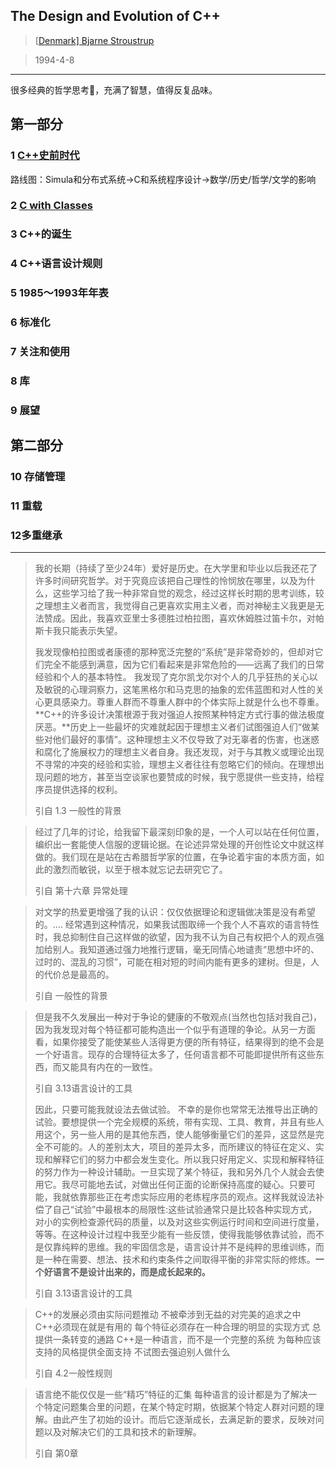 ## The Design and Evolution of C++

> [[Denmark\] Bjarne Stroustrup](https://book.douban.com/author/362072/)

> 1994-4-8

---

很多经典的哲学思考🤔，充满了智慧，值得反复品味。

## 第一部分

### 1 [C++史前时代](./Ch1-C++的史前时代.md)

路线图：Simula和分布式系统->C和系统程序设计->数学/历史/哲学/文学的影响

### 2 [C with Classes](./Ch2-C-with-Classes.md)

### 3 C++的诞生

### 4 C++语言设计规则

### 5 1985～1993年年表

### 6 标准化

### 7 关注和使用

### 8 库

 ### 9 展望

## 第二部分

### 10 存储管理

### 11 重载

### 12多重继承



---



>我的长期（持续了至少24年）爱好是历史。在大学里和毕业以后我还花了许多时间研究哲学。对于究竟应该把自己理性的怜悯放在哪里，以及为什么，这些学习给了我一种非常自觉的观念，经过这样长时期的思考训练，较之理想主义者而言，我觉得自己更喜欢实用主义者，而对神秘主义我更是无法赞成。因此，我喜欢亚里士多德胜过柏拉图，喜欢休姆胜过笛卡尔，对帕斯卡我只能表示失望。
>
>我发现像柏拉图或者康德的那种宽泛完整的“系统”是非常奇妙的，但却对它们完全不能感到满意，因为它们看起来是非常危险的——远离了我们的日常经验和个人的基本特性。 我发现了克尔凯戈尔对个人的几乎狂热的关心以及敏锐的心理洞察力，这笔黑格尔和马克思的抽象的宏伟蓝图和对人性的关心更具感染力。尊重人群而不尊重人群中的个体实际上就是什么也不尊重。**C++的许多设计决策根源于我对强迫人按照某种特定方式行事的做法极度厌恶。**历史上一些最坏的灾难就起因于理想主义者们试图强迫人们“做某些对他们最好的事情”。这种理想主义不仅导致了对无辜者的伤害，也迷惑和腐化了施展权力的理想主义者自身。我还发现，对于与其教义或理论出现不寻常的冲突的经验和实验，理想主义者往往有忽略它们的倾向。在理想出现问题的地方，甚至当空谈家也要赞成的时候，我宁愿提供一些支持，给程序员提供选择的权利。
>
>引自 1.3 一般性的背景





> 经过了几年的讨论，给我留下最深刻印象的是，一个人可以站在任何位置，编织出一套能使人信服的逻辑论据。在论述异常处理的开创性论文中就这样做的。我们现在是站在古希腊哲学家的位置，在争论着宇宙的本质方面，如此的激烈而敏锐，以至于根本就忘记去研究它了。
>
> 引自 第十六章 异常处理



>对文学的热爱更增强了我的认识：仅仅依据理论和逻辑做决策是没有希望的。.... 经常遇到这种情况，如果我试图取缔一个我个人不喜欢的语言特性时，我总抑制住自己这样做的欲望，因为我不认为自己有权把个人的观点强加给别人。我知道通过强力地推行逻辑，毫无同情心地谴责“思想中坏的、过时的、混乱的习惯”，可能在相对短的时间内能有更多的建树。但是，人的代价总是最高的。
>
>引自 一般性的背景





> 但是我不久发展出一种对于争论的健康的不敬观点(当然也包括对我自己)，因为我发现对每个特征都可能构造出一个似乎有道理的争论。从另一方面看，如果你接受了能使某些人活得更方便的所有特征，结果得到的绝不会是一个好语言。现存的合理特征太多了，任何语言都不可能即提供所有这些东西，而又能具有内在的一致性。
>
> 引自 3.13语言设计的工具
>
> 
>
> 因此，只要可能我就设法去做试验。 不幸的是你也常常无法推导出正确的试验。要想提供一个完全规模的系统，带有实现、工具、教育，并且有些人用这个，另一些人用的是其他东西，使人能够衡量它们的差异，这显然是完全不可能的。人的差别太大，项目的差异太多，而所建议的特征在定义、实现和解释它们的努力中都会发生变化。所以我只好用定义、实现和解释特征的努力作为一种设计辅助。一旦实现了某个特征，我和另外几个人就会去使用它。我尽可能地去试，对做出任何正面的论断保持高度的疑心。只要可能，我就依靠那些正在考虑实际应用的老练程序员的观点。这样我就设法补偿了自己“试验”中最根本的局限性:这些试验通常只是比较各种实现方式，对小的实例检查源代码的质量，以及对这些实例运行时间和空间进行度量，等等。在这种设计过程中我至少能有一些反馈，使得我能够依靠试验，而不是仅靠纯粹的思维。我的牢固信念是，语言设计并不是纯粹的思维训练，而是一种在需要、想法、技术和约束条件之间取得平衡的非常实际的修炼。**一个好语言不是设计出来的，而是成长起来的。**
>
> 引自 3.13语言设计的工具



> C++的发展必须由实际问题推动 不被牵涉到无益的对完美的追求之中 C++必须现在就是有用的 每个特征必须存在一种合理的明显的实现方式 总提供一条转变的通路 C++是一种语言，而不是一个完整的系统 为每种应该支持的风格提供全面支持 不试图去强迫别人做什么
>
> 引自 4.2一般性规则



> 语言绝不能仅仅是一些“精巧”特征的汇集 每种语言的设计都是为了解决一个特定问题集合里的问题，在某个特定时期，依据某个特定人群对问题的理解。由此产生了初始的设计。而后它逐渐成长，去满足新的要求，反映对问题以及对解决它们的工具和技术的新理解。
>
> 引自 第0章